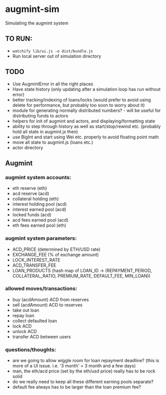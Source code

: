 # augmint-sim
Simulating the augmint system

## TO RUN:
- `watchify lib/ui.js -o dist/bundle.js`
- Run local server out of simulation directory

## TODO

- Use AugmintError in all the right places
- Have state history (only updating after a simulation loop has run without error)
- better tracking/indexing of loans/locks (would prefer to avoid using delete for performance, but probably too soon to worry about it)
- module for generating normally distributed numbers? - will be useful for distributing funds to actors
- helpers for init of augmint and actors, and displaying/formatting state
- ability to step through history as well as start/stop/rewind etc. (probably hold all state in augmint.js then)
- use BigInt and start using Wei etc. properly to avoid floating point math
- move all state to augmint.js (loans etc.)
- actor directory

## Augmint

### augmint system accounts:

- eth reserve (eth)
- acd reserve (acd)
- collateral holding (eth)
- interest holding pool (acd)
- interest earned pool (acd)
- locked funds (acd)
- acd fees earned pool (acd)
- eth fees earned pool (eth)

### augmint system parameters:

- ACD_PRICE (determined by ETH/USD rate)
- EXCHANGE_FEE (% of exchange amount)
- LOCK_INTEREST_RATE
- ACD_TRANSFER_FEE
- LOAN_PRODUCTS (hash map of LOAN_ID -> (REPAYMENT_PERIOD, COLLATERAL_RATIO, PREMIUM_RATE, DEFAULT_FEE, MIN_LOAN))

### allowed moves/transactions:

- buy (acdAmount) ACD from reserves
- sell (acdAmount) ACD to reserves
- take out loan
- repay loan
- collect defaulted loan
- lock ACD
- unlock ACD
- transfer ACD between users

### questions/thoughts:

- are we going to allow wiggle room for loan repayment deadline? (this is more of a UI issue. i.e. '3 month' = 3 month and a few days)
- man, the eth/acd price (set by the eth/usd price) really has to be rock solid
- do we really need to keep all these different earning pools separate?
- default fee always has to be larger than the loan premium fee?
